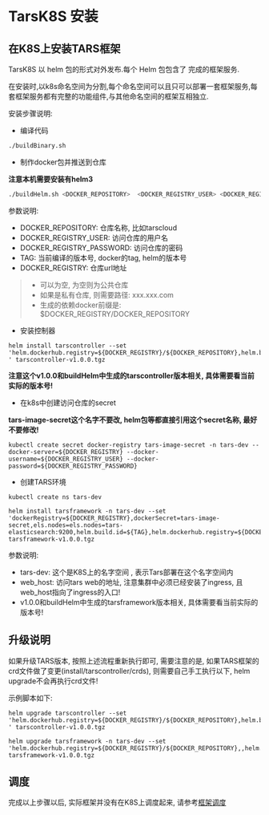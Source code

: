 # TarsK8S 安装

## 在K8S上安装TARS框架
  TarsK8S 以 helm 包的形式对外发布.每个 Helm 包包含了 完成的框架服务. 

  在安装时,以k8s命名空间为分割,每个命名空间可以且只可以部署一套框架服务,每套框架服务都有完整的功能组件,与其他命名空间的框架互相独立.

安装步骤说明:
- 编译代码
```sh
./buildBinary.sh
```

- 制作docker包并推送到仓库

**注意本机需要安装有helm3**

```sh
./buildHelm.sh <DOCKER_REPOSITORY>  <DOCKER_REGISTRY_USER> <DOCKER_REGISTRY_PASSWORD> <TAG> <DOCKER_REGISTRY>  
```

参数说明:
- DOCKER_REPOSITORY: 仓库名称, 比如tarscloud
- DOCKER_REGISTRY_USER: 访问仓库的用户名
- DOCKER_REGISTRY_PASSWORD: 访问仓库的密码
- TAG: 当前编译的版本号,  docker的tag, helm的版本号
- DOCKER_REGISTRY: 仓库url地址
>- 可以为空, 为空则为公共仓库
>- 如果是私有仓库, 则需要路径: xxx.xxx.com
>- 生成的依赖docker前缀是: $DOCKER_REGISTRY/DOCKER_REPOSITORY
- 安装控制器
```
helm install tarscontroller --set 'helm.dockerhub.registry=${DOCKER_REGISTRY}/${DOCKER_REPOSITORY},helm.build.id=v1.0.0 ' tarscontroller-v1.0.0.tgz
```

**注意这个v1.0.0和buildHelm中生成的tarscontroller版本相关, 具体需要看当前实际的版本号!**

- 在k8s中创建访问仓库的secret

**tars-image-secret这个名字不要改, helm包等都直接引用这个secret名称, 最好不要修改!**

```
kubectl create secret docker-registry tars-image-secret -n tars-dev --docker-server=${DOCKER_REGISTRY} --docker-username=${DOCKER_REGISTRY_USER} --docker-password=${DOCKER_REGISTRY_PASSWORD}   
```

- 创建TARS环境
```
kubectl create ns tars-dev

helm install tarsframework -n tars-dev --set 'dockerRegistry=${DOCKER_REGISTRY},dockerSecret=tars-image-secret,els.nodes=els.nodes=tars-elasticsearch:9200,helm.build.id=${TAG},helm.dockerhub.registry=${DOCKER_REGISTRY},web=${web_host}' tarsframework-v1.0.0.tgz

```


参数说明:
- tars-dev: 这个是K8S上的名字空间 , 表示Tars部署在这个名字空间内
- web_host: 访问tars web的地址, 注意集群中必须已经安装了ingress, 且web_host指向了ingress的入口!
- v1.0.0和buildHelm中生成的tarsframework版本相关, 具体需要看当前实际的版本号!


## 升级说明

如果升级TARS版本, 按照上述流程重新执行即可, 需要注意的是, 如果TARS框架的crd文件做了变更(install/tarscontroller/crds), 则需要自己手工执行以下, helm upgrade不会再执行crd文件!

示例脚本如下:

```
helm upgrade tarscontroller --set 'helm.dockerhub.registry=${DOCKER_REGISTRY}/${DOCKER_REPOSITORY},helm.build.id=${TAG} ' tarscontroller-v1.0.0.tgz

helm upgrade tarsframework -n tars-dev --set 'helm.dockerhub.registry=${DOCKER_REGISTRY}/${DOCKER_REPOSITORY},,helm.build.id=${TAG},dockerRegistry=${DOCKER_REGISTRY},web=${web_host}' tarsframework-v1.0.0.tgz

```

## 调度

完成以上步骤以后, 实际框架并没有在K8S上调度起来, 请参考[框架调度](./framework-affinity.md)